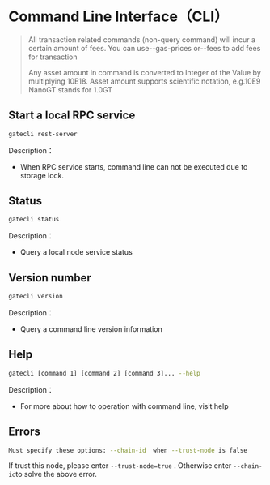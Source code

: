 # Command Line Interface（CLI）

> All transaction related commands  (non-query command) will incur a certain amount of fees.
> You can use--gas-prices or--fees  to add fees for transaction
> 
> Any asset amount in command  is converted to  Integer of the Value by multiplying 10E18.
>Asset amount supports scientific notation, e.g.10E9 NanoGT stands for 1.0GT


## Start a local RPC service
```bash
gatecli rest-server
```

Description：

* When RPC service starts, command line can not be executed due to  storage lock.

## Status
```bash
gatecli status
```

Description：

* Query  a local node service status 

## Version number

```bash
gatecli version
```

Description：

* Query  a command line version information

## Help
```bash
gatecli [command 1] [command 2] [command 3]... --help
```

Description：

* For more about how to operation with command line, visit help

## Errors

```bash
Must specify these options: --chain-id  when --trust-node is false
```

If trust this node, please enter  `--trust-node=true` . Otherwise enter `--chain-id`to solve the above error.




